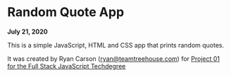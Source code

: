 # Random Quote App

**July 21, 2020**

This is a simple JavaScript, HTML and CSS app that prints random quotes.

It was created by Ryan Carson (ryan@teamtreehouse.com) for [Project 01 for the Full Stack JavaScript Techdegree](https://teamtreehouse.com/projects/a-random-quote-generator)

